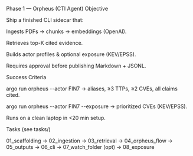 
Phase 1 — Orpheus (CTI Agent)
Objective

Ship a finished CLI sidecar that:

Ingests PDFs → chunks → embeddings (OpenAI).

Retrieves top-K cited evidence.

Builds actor profiles & optional exposure (KEV/EPSS).

Requires approval before publishing Markdown + JSONL.

Success Criteria

argo run orpheus --actor FIN7 → aliases, ≥3 TTPs, ≥2 CVEs, all claims cited.

argo run orpheus --actor FIN7 --exposure → prioritized CVEs (KEV/EPSS).

Runs on a clean laptop in <20 min setup.

Tasks (see tasks/)

01_scaffolding → 02_ingestion → 03_retrieval → 04_orpheus_flow → 05_outputs → 06_cli → 07_watch_folder (opt) → 08_exposure
